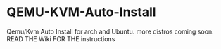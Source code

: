 # QEMU-KVM-Auto-Install
Qemu/Kvm Auto Install for arch and Ubuntu. more distros coming soon.
READ THE Wiki FOR THE instructions
